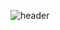 ![header](https://capsule-render.vercel.app/api?type=waving&text=DONG%20WOO%20SHIN&fontColor=00000&color=ADFF2F)
